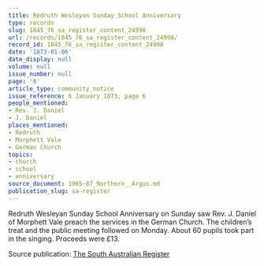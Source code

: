 ```yaml
---
title: Redruth Wesleyan Sunday School Anniversary
type: records
slug: 1845_76_sa_register_content_24998
url: /records/1845_76_sa_register_content_24998/
record_id: 1845_76_sa_register_content_24998
date: '1873-01-06'
date_display: null
volume: null
issue_number: null
page: '6'
article_type: community_notice
issue_reference: 6 January 1873, page 6
people_mentioned:
- Rev. J. Daniel
- J. Daniel
places_mentioned:
- Redruth
- Morphett Vale
- German Church
topics:
- church
- school
- anniversary
source_document: 1985-87_Northern__Argus.md
publication_slug: sa-register
---
```


Redruth Wesleyan Sunday School Anniversary on Sunday saw Rev. J. Daniel of Morphett Vale preach the services in the German Church.  The children’s treat and the public meeting followed on Monday.  About 60 pupils took part in the singing.  Proceeds were £13.

Source publication: [The South Australian Register](/publications/sa-register/)
